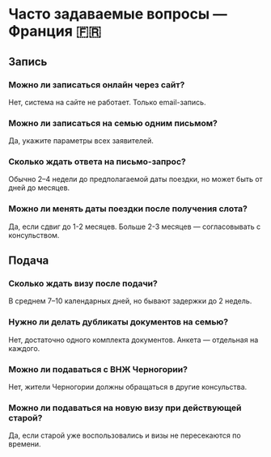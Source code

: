 # Часто задаваемые вопросы — Франция 🇫🇷

## Запись

### Можно ли записаться онлайн через сайт?
Нет, система на сайте не работает. Только email-запись.

### Можно ли записаться на семью одним письмом?
Да, укажите параметры всех заявителей.

### Сколько ждать ответа на письмо-запрос?
Обычно 2–4 недели до предполагаемой даты поездки, но может быть от дней до месяцев.

### Можно ли менять даты поездки после получения слота?
Да, если сдвиг до 1-2 месяцев. Больше 2-3 месяцев — согласовывать с консульством.

## Подача

### Сколько ждать визу после подачи?
В среднем 7–10 календарных дней, но бывают задержки до 2 недель.

### Нужно ли делать дубликаты документов на семью?
Нет, достаточно одного комплекта документов. Анкета — отдельная на каждого.

### Можно ли подаваться с ВНЖ Черногории?
Нет, жители Черногории должны обращаться в другие консульства.

### Можно ли подаваться на новую визу при действующей старой?
Да, если старой уже воспользовались и визы не пересекаются по времени.
